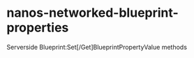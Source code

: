 # nanos-networked-blueprint-properties
Serverside Blueprint:Set[/Get]BlueprintPropertyValue methods
